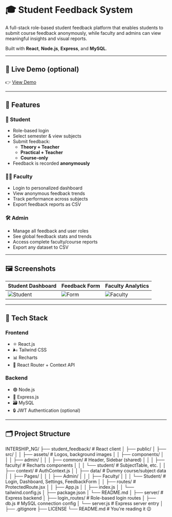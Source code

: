 # 🎓 Student Feedback System

A full-stack role-based student feedback platform that enables students to submit course feedback anonymously, while faculty and admins can view meaningful insights and visual reports.

Built with **React**, **Node.js**, **Express**, and **MySQL**.

---

## 🔗 Live Demo (optional)
👉 [View Demo](https://your-live-demo-link.com)

---

## 📌 Features

### 👤 Student
- Role-based login
- Select semester & view subjects
- Submit feedback:
  - **Theory + Teacher**
  - **Practical + Teacher**
  - **Course-only**
- Feedback is recorded **anonymously**

### 👨‍🏫 Faculty
- Login to personalized dashboard
- View anonymous feedback trends
- Track performance across subjects
- Export feedback reports as CSV

### 🛠️ Admin
- Manage all feedback and user roles
- See global feedback stats and trends
- Access complete faculty/course reports
- Export any dataset to CSV

---

## 🖼️ Screenshots

| Student Dashboard | Feedback Form | Faculty Analytics |
|-------------------|---------------|-------------------|
| ![Student](./screenshots/student_dashboard.png) | ![Form](./screenshots/feedback_form.png) | ![Faculty](./screenshots/faculty_dashboard.png) |

---

## 🧰 Tech Stack

### Frontend
- ⚛️ React.js
- 🌬️ Tailwind CSS
- 📊 Recharts
- 🔐 React Router + Context API

### Backend
- 🟢 Node.js
- 🚀 Express.js
- 🗃️ MySQL
- 🔒 JWT Authentication (optional)

---

## 🗂️ Project Structure
INTERSHIP_NG/
├── student_feedback/         # React client
│   ├── public/
│   ├── src/
│   │   ├── assets/           # Logos, background images
│   │   ├── components/
│   │   │   ├── admin/
│   │   │   ├── common/       # Header, Sidebar (shared)
│   │   │   ├── faculty/      # Recharts components
│   │   │   └── student/      # SubjectTable, etc.
│   │   ├── context/          # AuthContext.js
│   │   ├── data/             # Dummy course/subject data
│   │   ├── Pages/
│   │   │   ├── Admin/
│   │   │   ├── Faculty/
│   │   │   └── Student/      # Login, Dashboard, Settings, FeedbackForm
│   │   ├── routes/           # ProtectedRoute.jsx
│   │   ├── App.js
│   │   ├── index.js
│   │   └── tailwind.config.js
│   ├── package.json
│   └── README.md
│
├── server/                   # Express backend
│   ├── login_routes/         # Role-based login routes
│   ├── db.js                 # MySQL connection config
│   └── server.js             # Express server entry
│
├── .gitignore
├── LICENSE
└── README.md                 # You're reading it 😉
